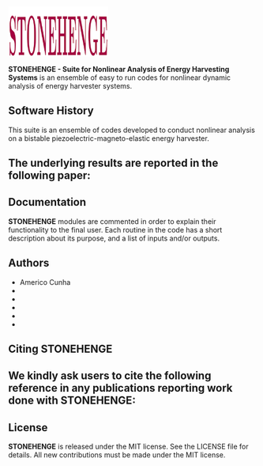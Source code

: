 <img src="logo/STONEHENGE.png" width="40%">

**STONEHENGE - Suite for Nonlinear Analysis of Energy Harvesting Systems** is an ensemble of easy to run codes for nonlinear dynamic analysis of energy harvester systems. 

## Software History

This suite is an ensemble of codes developed to conduct nonlinear analysis on a bistable piezoelectric-magneto-elastic energy harvester. 

The underlying results are reported in the following paper:
- 

## Documentation

**STONEHENGE** modules are commented in order to explain their functionality to the final user. Each routine in the code has a short description about its purpose, and a list of inputs and/or outputs.

## Authors
- Americo Cunha
- 
- 
- 
- 
- 


## Citing STONEHENGE

We kindly ask users to cite the following reference in any publications reporting work done with **STONEHENGE**:
- 

## License

**STONEHENGE** is released under the MIT license. See the LICENSE file for details. All new contributions must be made under the MIT license.

